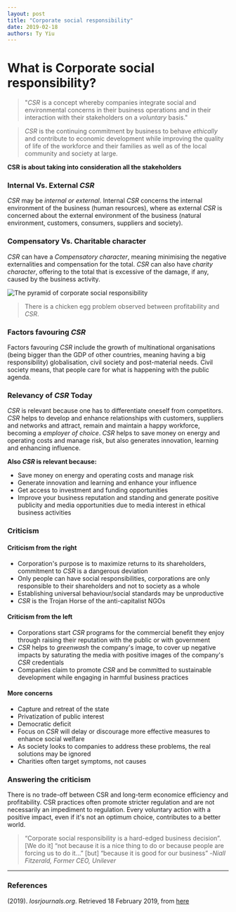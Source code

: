 ```yaml
---
layout: post
title: "Corporate social responsibility"
date: 2019-02-18
authors: Ty Yiu
---
```


# What is Corporate social responsibility?

> "*CSR* is a concept whereby companies integrate social and environmental concerns
> in their business operations and in their interaction with their stakeholders on
> a *voluntary* basis."

> *CSR* is the continuing commitment by business to behave *ethically* and
> contribute to economic development while improving the quality of life of the
> workforce and their families as well as of the local
> community and society at large.

**CSR is about taking into consideration all the stakeholders**

### Internal Vs. External *CSR* 

*CSR* may be *internal or external*. Internal *CSR* concerns the internal
environment of the business (human resources), where as external *CSR* is
concerned about the external environment of the business (natural environment,
customers, consumers, suppliers and society).

### Compensatory Vs. Charitable character

*CSR* can have a *Compensatory character*, meaning minimising the negative externalities and
compensation for the total. *CSR* can also have *charity character*, offering to the
total that is excessive of the damage, if any, caused by the business activity.

![The pyramid of corporate social
responsibility](https://www.researchgate.net/profile/Archie_Carroll/publication/304662992/figure/fig1/AS:390949642489865@1470221066325/Carrolls-pyramid-of-*CSR*.png)

> There is a chicken egg problem observed between profitability and *CSR*.

### Factors favouring *CSR*

Factors favouring *CSR* include the growth of multinational organisations (being
bigger than the GDP of other countries, meaning having a big responsibility)
globalisation, civil society and post-material needs. Civil society means, that
people care for what is happening with the public agenda. 

### Relevancy of *CSR* Today

*CSR* is relevant because one has to differentiate oneself from competitors. *CSR*
helps to develop and enhance relationships with customers, suppliers and
networks and attract, remain and maintain a happy workforce, becoming a
*employer of choice*. *CSR* helps to save money on energy and operating costs and
manage risk, but also generates innovation, learning and enhancing influence. 

**Also *CSR* is relevant because:**

- Save money on energy and operating costs and manage risk
- Generate innovation and learning and enhance your influence
- Get access to investment and funding opportunities
- Improve your business reputation and standing and generate positive publicity
  and media opportunities due to media interest in ethical business activities

### Criticism

#### Criticism from the right

- Corporation's purpose is to maximize returns to its shareholders, commitment
  to *CSR* is a dangerous deviation
- Only people can have social responsibilities, corporations are only
  responsible to their shareholders and not to society as a whole
- Establishing universal behaviour/social standards may be unproductive
- *CSR* is the Trojan Horse of the anti-capitalist NGOs

#### Criticism from the left

- Corporations start *CSR* programs for the commercial benefit they enjoy through
  raising their reputation with the public or with government
- *CSR* helps to *greenwash* the company's image, to cover up negative impacts by
  saturating the media with positive images of the company's *CSR* credentials
- Companies claim to promote *CSR* and be committed to sustainable development
  while engaging in harmful business practices

#### More concerns

- Capture and retreat of the state 
- Privatization of public interest 
- Democratic deficit 
- Focus on *CSR* will delay or discourage more effective measures to enhance
  social welfare 
- As society looks to companies to address these problems, the real solutions
  may be ignored 
- Charities often target symptoms, not causes

### Answering the criticism

There is no trade-off between CSR and long-term economice efficiency and
profitability. CSR practices often promote stricter regulation and are not
necessarily an impediment to regulation. Every voluntary action with a positive
impact, even if it's not an optimum choice, contributes to a better world.

> “Corporate social responsibility is a hard-edged business
> decision”. [We do it] “not because it is a nice thing to do or because people
> are forcing us to do it…” [but] “because it is good for our business”
> -*Niall Fitzerald, Former CEO, Unilever* 













-------------------------------------------------------------

### References

(2019). *Iosrjournals.org*. Retrieved 18 February 2019, from [here](http://www.iosrjournals.org/iosr-jbm/papers/NCCMPCW/P007.pdf)
